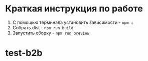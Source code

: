 # Краткая инструкция по работе

1. С помощью терминала установить зависимости - `npm i`
2. Собрать dist - `npm run build`
3. Запустить сборку - `npm run preview`
# test-b2b
